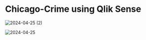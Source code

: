 # Chicago-Crime using Qlik Sense

![2024-04-25 (2)](https://github.com/King-Engineer-Programmer/Chicago-Crime-Using-Qlik-Sense/assets/115958140/e803234a-2d38-4460-b93e-6e01f1380112)

![2024-04-25](https://github.com/King-Engineer-Programmer/Chicago-Crime-Using-Qlik-Sense/assets/115958140/6303a1ec-caf4-446a-9f5e-ac612d965363)
